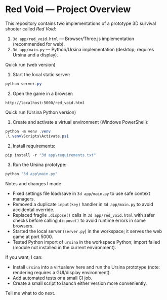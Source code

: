 # Red Void — Project Overview

This repository contains two implementations of a prototype 3D survival shooter called *Red Void*:

1. `3d app/red_void.html` — Browser/Three.js implementation (recommended for web).
2. `3d app/main.py` — Python/Ursina implementation (desktop; requires Ursina and a display).

Quick run (web version)

1. Start the local static server:

```powershell
python server.py
```

2. Open the game in a browser:

```
http://localhost:5000/red_void.html
```

Quick run (Ursina Python version)

1. Create and activate a virtual environment (Windows PowerShell):

```powershell
python -m venv .venv
.\.venv\Scripts\Activate.ps1
```

2. Install requirements:

```powershell
pip install -r "3d app\requirements.txt"
```

3. Run the Ursina prototype:

```powershell
python "3d app\main.py"
```

Notes and changes I made

- Fixed settings file load/save in `3d app/main.py` to use safe context managers.
- Removed a duplicate `input(key)` handler in `3d app/main.py` to avoid accidental override.
- Replaced fragile `.dispose()` calls in `3d app/red_void.html` with safer checks before calling `dispose()` to avoid runtime errors in some browsers.
- Started the local server (`server.py`) in the workspace; it serves the web game at port 5000.
- Tested Python import of `ursina` in the workspace Python; import failed (module not installed in the current environment).

If you want, I can:
- Install `ursina` into a virtualenv here and run the Ursina prototype (note: rendering requires a GUI/display environment).
- Add automated tests or a small CI job.
- Create a small script to launch either version more conveniently.

Tell me what to do next.
